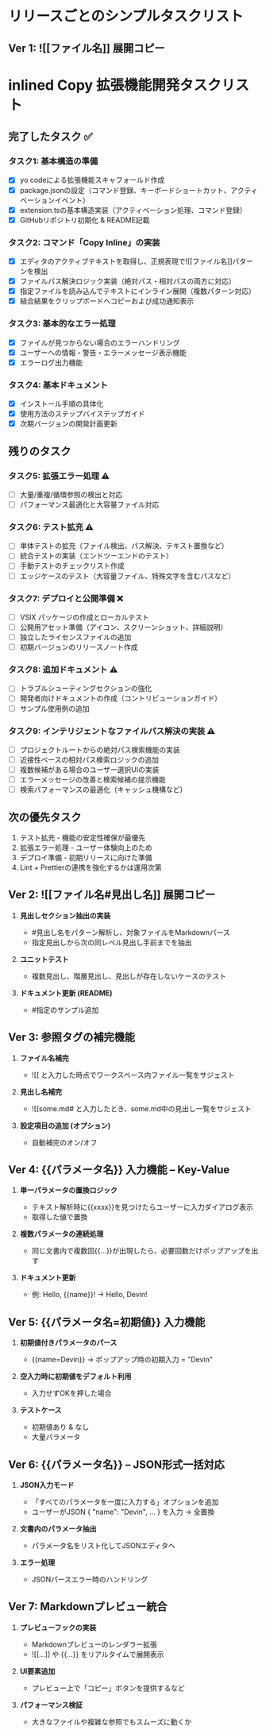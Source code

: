 # リリースごとのシンプルタスクリスト

## Ver 1: ![[ファイル名]] 展開コピー

# inlined Copy 拡張機能開発タスクリスト

## 完了したタスク ✅

### タスク1: 基本構造の準備
- [x] yo codeによる拡張機能スキャフォールド作成
- [x] package.jsonの設定（コマンド登録、キーボードショートカット、アクティベーションイベント）
- [x] extension.tsの基本構造実装（アクティベーション処理、コマンド登録）
- [x] GitHubリポジトリ初期化 & README記載

### タスク2: コマンド「Copy Inline」の実装
- [x] エディタのアクティブテキストを取得し、正規表現で![[ファイル名]]パターンを検出
- [x] ファイルパス解決ロジック実装（絶対パス・相対パスの両方に対応）
- [x] 指定ファイルを読み込んでテキストにインライン展開（複数パターン対応）
- [x] 結合結果をクリップボードへコピーおよび成功通知表示

### タスク3: 基本的なエラー処理
- [x] ファイルが見つからない場合のエラーハンドリング
- [x] ユーザーへの情報・警告・エラーメッセージ表示機能
- [x] エラーログ出力機能

### タスク4: 基本ドキュメント
- [x] インストール手順の具体化
- [x] 使用方法のステップバイステップガイド
- [x] 次期バージョンの開発計画更新

## 残りのタスク

### タスク5: 拡張エラー処理 ⚠️
- [ ] 大量/重複/循環参照の検出と対応
- [ ] パフォーマンス最適化と大容量ファイル対応

### タスク6: テスト拡充 ⚠️
- [ ] 単体テストの拡充（ファイル検出、パス解決、テキスト置換など）
- [ ] 統合テストの実装（エンドツーエンドのテスト）
- [ ] 手動テストのチェックリスト作成
- [ ] エッジケースのテスト（大容量ファイル、特殊文字を含むパスなど）

### タスク7: デプロイと公開準備 ❌
- [ ] VSIX パッケージの作成とローカルテスト
- [ ] 公開用アセット準備（アイコン、スクリーンショット、詳細説明）
- [ ] 独立したライセンスファイルの追加
- [ ] 初期バージョンのリリースノート作成

### タスク8: 追加ドキュメント ⚠️
- [ ] トラブルシューティングセクションの強化
- [ ] 開発者向けドキュメントの作成（コントリビューションガイド）
- [ ] サンプル使用例の追加

### タスク9: インテリジェントなファイルパス解決の実装 ⚠️
- [ ] プロジェクトルートからの絶対パス検索機能の実装
- [ ] 近接性ベースの相対パス検索ロジックの追加
- [ ] 複数候補がある場合のユーザー選択UIの実装
- [ ] エラーメッセージの改善と検索候補の提示機能
- [ ] 検索パフォーマンスの最適化（キャッシュ機構など）

## 次の優先タスク
1. テスト拡充 - 機能の安定性確保が最優先
2. 拡張エラー処理 - ユーザー体験向上のため
3. デプロイ準備 - 初期リリースに向けた準備
4. Lint + Prettierの連携を強化するかは運用次第

## Ver 2: ![[ファイル名#見出し名]] 展開コピー

1. **見出しセクション抽出の実装**
   * #見出し名をパターン解析し、対象ファイルをMarkdownパース
   * 指定見出しから次の同レベル見出し手前までを抽出

2. **ユニットテスト**
   * 複数見出し、階層見出し、見出しが存在しないケースのテスト

3. **ドキュメント更新 (README)**
   * #指定のサンプル追加

## Ver 3: 参照タグの補完機能

1. **ファイル名補完**
   * ![[ と入力した時点でワークスペース内ファイル一覧をサジェスト

2. **見出し名補完**
   * ![[some.md# と入力したとき、some.md中の見出し一覧をサジェスト

3. **設定項目の追加 (オプション)**
   * 自動補完のオン/オフ

## Ver 4: {{パラメータ名}} 入力機能 – Key-Value

1. **単一パラメータの置換ロジック**
   * テキスト解析時に{{xxxx}}を見つけたらユーザーに入力ダイアログ表示
   * 取得した値で置換

2. **複数パラメータの連続処理**
   * 同じ文書内で複数回{{...}}が出現したら、必要回数だけポップアップを出す

3. **ドキュメント更新**
   * 例: Hello, {{name}}! → Hello, Devin!

## Ver 5: {{パラメータ名=初期値}} 入力機能

1. **初期値付きパラメータのパース**
   * {{name=Devin}} → ポップアップ時の初期入力 = "Devin"

2. **空入力時に初期値をデフォルト利用**
   * 入力せずOKを押した場合

3. **テストケース**
   * 初期値あり & なし
   * 大量パラメータ

## Ver 6: {{パラメータ名}} – JSON形式一括対応

1. **JSON入力モード**
   * 「すべてのパラメータを一度に入力する」オプションを追加
   * ユーザーがJSON { \"name\": \"Devin\", ... } を入力 → 全置換

2. **文書内のパラメータ抽出**
   * パラメータ名をリスト化してJSONエディタへ

3. **エラー処理**
   * JSONパースエラー時のハンドリング

## Ver 7: Markdownプレビュー統合

1. **プレビューフックの実装**
   * Markdownプレビューのレンダラー拡張
   * ![[...]] や {{...}} をリアルタイムで展開表示

2. **UI要素追加**
   * プレビュー上で「コピー」ボタンを提供するなど

3. **パフォーマンス検証**
   * 大きなファイルや複雑な参照でもスムーズに動くか